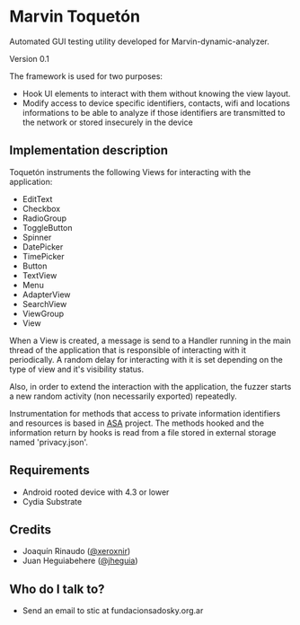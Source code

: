 # Marvin Toquetón #

Automated GUI testing utility developed for Marvin-dynamic-analyzer. 

Version 0.1

The framework is used for two purposes:

* Hook UI elements to interact with them without knowing the view layout.
* Modify access to device specific identifiers, contacts, wifi and locations informations to be able to 
analyze if those identifiers are transmitted to the network or stored insecurely in the device

## Implementation description ##

Toquetón instruments the following Views for interacting with the application:

* EditText
* Checkbox
* RadioGroup
* ToggleButton
* Spinner
* DatePicker
* TimePicker
* Button
* TextView
* Menu
* AdapterView
* SearchView
* ViewGroup
* View

When a View is created, a message is send to a Handler running in the main thread of the application that is responsible of interacting with it periodically. A random delay for interacting with it is set depending on the type of view and it's visibility status. 

Also, in order to extend the interaction with the application, the fuzzer starts a new random activity (non necessarily exported) repeatedly.

Instrumentation for methods that access to private information identifiers and resources is based in [ASA](https://github.com/c0d1ngb4d/ASA/) project. The methods hooked and the information return by hooks is read from a file stored in external storage named 'privacy.json'. 

## Requirements ##

* Android rooted device with 4.3 or lower 
* Cydia Substrate

## Credits ##
* Joaquín Rinaudo ([@xeroxnir](www.twitter.com/xeroxnir))
* Juan Heguiabehere ([@jheguia](www.twitter.com/jheguia))

## Who do I talk to? ##
* Send an email to stic at fundacionsadosky.org.ar
